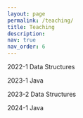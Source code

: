 ```yaml
---
layout: page
permalink: /teaching/
title: Teaching
description: 
nav: true
nav_order: 6
---
```


<p>2022-1 Data Structures </p>
<p>2023-1 Java </p>
<p>2023-2 Data Structures </p>
<p>2024-1 Java </p>
